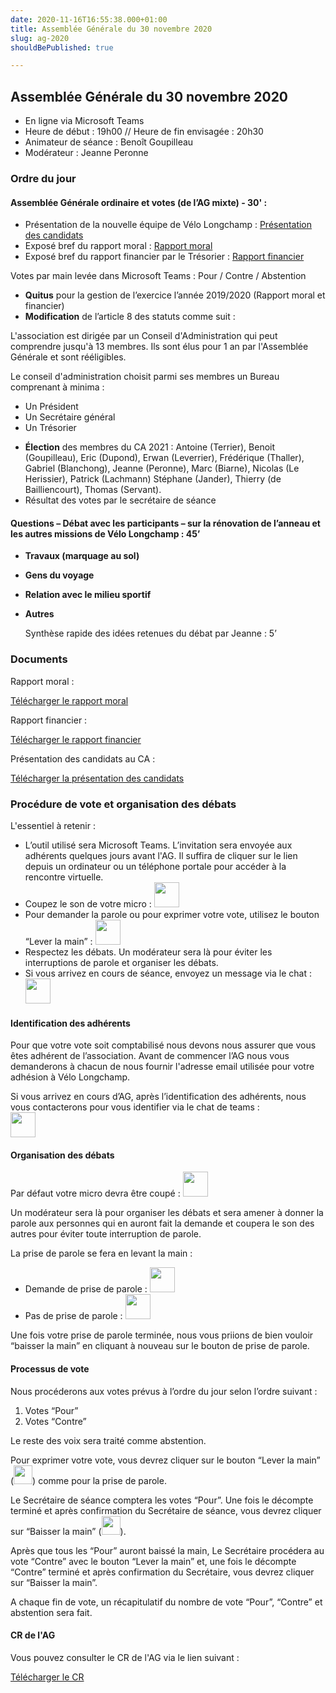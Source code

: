 ```yaml
---
date: 2020-11-16T16:55:38.000+01:00
title: Assemblée Générale du 30 novembre 2020
slug: ag-2020
shouldBePublished: true

---
```

## Assemblée Générale du 30 novembre 2020

* En ligne via Microsoft Teams
* Heure de début : 19h00 // Heure de fin envisagée : 20h30
* Animateur de séance : Benoît Goupilleau
* Modérateur : Jeanne Peronne

### **Ordre du jour**

#### **Assemblée Générale ordinaire et votes (de l’AG mixte) - 30' :**

* Présentation de la nouvelle équipe de Vélo Longchamp : [Présentation des candidats](#docs)
* Exposé bref du rapport moral : [Rapport moral](#docs)
* Exposé bref du rapport financier par le Trésorier : [Rapport financier](#docs)

Votes par main levée dans Microsoft Teams : Pour / Contre / Abstention

* **Quitus** pour la gestion de l’exercice l’année 2019/2020 (Rapport moral et financier)
* **Modification** de l’article 8 des statuts comme suit :

<div class="article8">
<p>L'association est dirigée par un Conseil d'Administration qui peut comprendre jusqu'à 13 membres. Ils sont élus pour 1 an par l'Assemblée Générale et sont rééligibles.</p>
<p>Le conseil d'administration choisit parmi ses membres un Bureau comprenant à minima :</p>
<ul>
<li>Un Président</li>
<li>Un Secrétaire général</li>
<li>Un Trésorier</li>
</ul>

</div>

* **Élection** des membres du CA 2021 : Antoine (Terrier), Benoit (Goupilleau), Eric (Dupond), Erwan (Leverrier), Frédérique (Thaller), Gabriel (Blanchong), Jeanne (Peronne), Marc (Biarne), Nicolas (Le Herissier), Patrick (Lachmann) Stéphane (Jander), Thierry (de Bailliencourt), Thomas (Servant).
* Résultat des votes par le secrétaire de séance

#### **Questions – Débat avec les participants – sur la rénovation de l’anneau et les autres missions de Vélo Longchamp : 45’**

* **Travaux (marquage au sol)**
* **Gens du voyage**
* **Relation avec le milieu sportif**
* **Autres**

  Synthèse rapide des idées retenues du débat par Jeanne : 5’
  <div id="docs"></div>

### **Documents**

Rapport moral :

<a class="downloadButton" href="/AG01_RapportMoral.pdf"  target="_blank">Télécharger le rapport moral</a>

Rapport financier :

<a class="downloadButton" href="/AG01_RapportFinancier.pdf" target="_blank">Télécharger le rapport financier</a>

Présentation des candidats au CA :

<a class="downloadButton" href="/AG01_CandidatsCA.pdf" target="_blank">Télécharger la présentation des candidats</a>

### **Procédure de vote et organisation des débats**

L'essentiel à retenir :

* L’outil utilisé sera Microsoft Teams. L’invitation sera envoyée aux adhérents quelques jours avant l'AG. Il suffira de cliquer sur le lien depuis un ordinateur ou un téléphone portale pour accéder à la rencontre virtuelle.
* Coupez le son de votre micro : <img width="40px" src="/media/micOff.png"/>
* Pour demander la parole ou pour exprimer votre vote, utilisez le bouton “Lever la main” : <img width="40px" src="/media/hand.png"/>
* Respectez les débats. Un modérateur sera là pour éviter les interruptions de parole et organiser les débats.
* Si vous arrivez en cours de séance, envoyez un message via le chat : <img width="40px" src="/media/chat.png"/>

#### **Identification des adhérents**

Pour que votre vote soit comptabilisé nous devons nous assurer que vous êtes adhérent de l’association. Avant de commencer l’AG nous vous demanderons à chacun de nous fournir l'adresse email utilisée pour votre adhésion à Vélo Longchamp.

Si vous arrivez en cours d’AG, après l’identification des adhérents, nous vous contacterons pour vous identifier via le chat de teams : </br>
<img width="40px" src="/media/chat.png"/>

#### **Organisation des débats**

Par défaut votre micro devra être coupé : <img width="40px" src="/media/micOff.png"/>

Un modérateur sera là pour organiser les débats et sera amener à donner la parole aux personnes qui en auront fait la demande et coupera le son des autres pour éviter toute interruption de parole.

La prise de parole se fera en levant la main :

* Demande de prise de parole : <img width="40px" src="/media/handUp.png"/>
* Pas de prise de parole : <img width="40px" src="/media/hand.png"/>

Une fois votre prise de parole terminée, nous vous priions de bien vouloir “baisser la main” en cliquant à nouveau sur le bouton de prise de parole.

#### **Processus de vote**

Nous procéderons aux votes prévus à l’ordre du jour selon l’ordre suivant :

1. Votes “Pour”
2. Votes “Contre”

Le reste des voix sera traité comme abstention.

Pour exprimer votre vote, vous devrez cliquer sur le bouton “Lever la main” (<img width="30px" src="/media/handUp.png"/>) comme pour la prise de parole.

Le Secrétaire de séance comptera les votes “Pour”. Une fois le décompte terminé et après confirmation du Secrétaire de séance, vous devrez cliquer sur “Baisser la main” (<img width="30px" src="/media/hand.png"/>).

Après que tous les “Pour” auront baissé la main, Le Secrétaire procédera au vote “Contre” avec le bouton “Lever la main” et, une fois le décompte “Contre” terminé et après confirmation du Secrétaire, vous devrez cliquer sur “Baisser la main”.

A chaque fin de vote, un récapitulatif du nombre de vote “Pour”, “Contre” et abstention sera fait.

#### **CR de l'AG**

Vous pouvez consulter le CR de l'AG via le lien suivant :

<a class="downloadButton" href="/CR-VeloLongchamp_AG2020.pdf" target="_blank">Télécharger le CR</a>